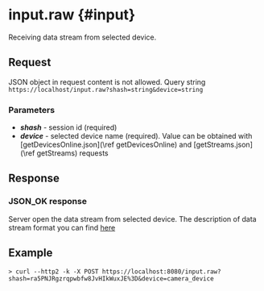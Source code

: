 input.raw {#input}
==========

Receiving data stream from selected device.

Request
------------
JSON object in request content is not allowed. 
Query string
`https://localhost/input.raw?shash=string&device=string`

<h3>Parameters</h3>

* _**shash**_ - session id (required)
* _**device**_ - selected device name (required). Value can be obtained with [getDevicesOnline.json](\ref getDevicesOnline) and [getStreams.json](\ref getStreams) requests

Response
------------

<h3>JSON_OK response</h3>

Server open the data stream from selected device. The description of data stream format you can find [here](Data-stream-format.md)

Example
------------
```
> curl --http2 -k -X POST https://localhost:8080/input.raw?shash=ra5PNJRgzrqpwbfw8JvHIkWuxJE%3D&device=camera_device

```
